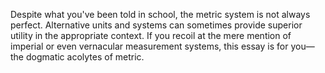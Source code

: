 Despite what you've been told in school, the metric system is not always perfect. Alternative units and systems can sometimes provide superior utility in the appropriate context. If you recoil at the mere mention of imperial or even vernacular measurement systems, this essay is for you—the dogmatic acolytes of metric.